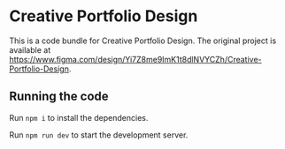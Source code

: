 
  # Creative Portfolio Design

  This is a code bundle for Creative Portfolio Design. The original project is available at https://www.figma.com/design/Yi7Z8me9ImK1t8dlNVYCZh/Creative-Portfolio-Design.

  ## Running the code

  Run `npm i` to install the dependencies.

  Run `npm run dev` to start the development server.
  
